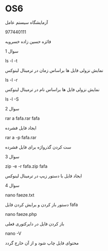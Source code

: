 # OS6

آزمایشگاه سیستم عامل

977440111


فائزه حسین زاده خسرویه 

سوال 1


ls -l -t


نمایش نزولی فایل ها براساس زمان در ترمینال لینوکس


ls -l -r


نمایش نزولی فایل ها براساس نام در ترمینال لینوکس


ls -l -S


سوال 2

rar a fafa.rar fafa

ایجاد فایل فشرده

rar a -p fafa.rar

ست کردن گذرواژه برای فایل فشرده

سوال 3

zip -e -r fafa.zip fafa

ایجاد فایل با دستور زیپ در ترمینال لینوکس

سوال 4

nano faeze.txt

دستور باز کردن و یرایش کردن فایل fafa

nano faeze.php

باز کردن فایل در دایرکتوری فعلی

nano -V

محتوای فایل چاپ شود و از آن خارج گردد





